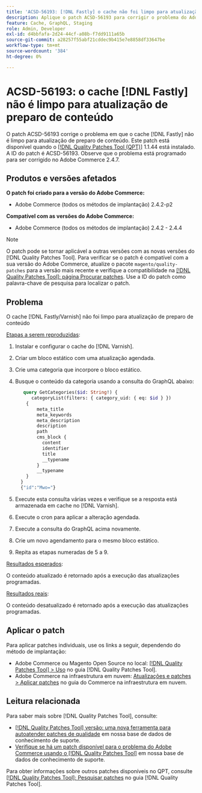 ```yaml
---
title: 'ACSD-56193: [!DNL Fastly] o cache não foi limpo para atualização de preparo de conteúdo'
description: Aplique o patch ACSD-56193 para corrigir o problema do Adobe Commerce em que o cache  [!DNL Fastly]  não é limpo para atualização de preparo de conteúdo.
feature: Cache, GraphQL, Staging
role: Admin, Developer
exl-id: d4bbfafa-2d24-44cf-a08b-f7dd9111a65b
source-git-commit: a28257f55abf21cddec9b415e7e8858df33647be
workflow-type: tm+mt
source-wordcount: '384'
ht-degree: 0%

---
```


# ACSD-56193: o cache [!DNL Fastly] não é limpo para atualização de preparo de conteúdo

O patch ACSD-56193 corrige o problema em que o cache [!DNL Fastly] não é limpo para atualização de preparo de conteúdo. Este patch está disponível quando o [[!DNL Quality Patches Tool (QPT)]](/help/announcements/adobe-commerce-announcements/magento-quality-patches-released-new-tool-to-self-serve-quality-patches.md) 1.1.44 está instalado. A ID do patch é ACSD-56193. Observe que o problema está programado para ser corrigido no Adobe Commerce 2.4.7.

## Produtos e versões afetados

**O patch foi criado para a versão do Adobe Commerce:**

* Adobe Commerce (todos os métodos de implantação) 2.4.2-p2

**Compatível com as versões do Adobe Commerce:**

* Adobe Commerce (todos os métodos de implantação) 2.4.2 - 2.4.4

>[!NOTE]
>
>O patch pode se tornar aplicável a outras versões com as novas versões do [!DNL Quality Patches Tool]. Para verificar se o patch é compatível com a sua versão do Adobe Commerce, atualize o pacote `magento/quality-patches` para a versão mais recente e verifique a compatibilidade na [[!DNL Quality Patches Tool]: página Procurar patches](https://experienceleague.adobe.com/tools/commerce-quality-patches/index.html). Use a ID do patch como palavra-chave de pesquisa para localizar o patch.

## Problema

O cache [!DNL Fastly/Varnish] não foi limpo para atualização de preparo de conteúdo

<u>Etapas a serem reproduzidas</u>:

1. Instalar e configurar o cache do [!DNL Varnish].
1. Criar um bloco estático com uma atualização agendada.
1. Crie uma categoria que incorpore o bloco estático.
1. Busque o conteúdo da categoria usando a consulta do GraphQL abaixo:

   ```GraphQL
      query GetCategories($id: String!) {
         categoryList(filters: { category_uid: { eq: $id } }) 
       {
           meta_title
           meta_keywords
           meta_description
           description
           path
           cms_block {
             content
             identifier
             title
             __typename
           }
           __typename
       }
     }
     {"id":"Mwo="}
   ```

1. Execute esta consulta várias vezes e verifique se a resposta está armazenada em cache no [!DNL Varnish].
1. Execute o cron para aplicar a alteração agendada.
1. Execute a consulta do GraphQL acima novamente.
1. Crie um novo agendamento para o mesmo bloco estático.
1. Repita as etapas numeradas de 5 a 9.

<u>Resultados esperados</u>:

O conteúdo atualizado é retornado após a execução das atualizações programadas.

<u>Resultados reais</u>:

O conteúdo desatualizado é retornado após a execução das atualizações programadas.

## Aplicar o patch

Para aplicar patches individuais, use os links a seguir, dependendo do método de implantação:

* Adobe Commerce ou Magento Open Source no local: [[!DNL Quality Patches Tool] > Uso](https://experienceleague.adobe.com/docs/commerce-operations/tools/quality-patches-tool/usage.html) no guia [!DNL Quality Patches Tool].
* Adobe Commerce na infraestrutura em nuvem: [Atualizações e patches > Aplicar patches](https://experienceleague.adobe.com/docs/commerce-cloud-service/user-guide/develop/upgrade/apply-patches.html) no guia do Commerce na infraestrutura em nuvem.

## Leitura relacionada

Para saber mais sobre [!DNL Quality Patches Tool], consulte:

* [[!DNL Quality Patches Tool] versão: uma nova ferramenta para autoatender patches de qualidade](/help/announcements/adobe-commerce-announcements/magento-quality-patches-released-new-tool-to-self-serve-quality-patches.md) em nossa base de dados de conhecimento de suporte.
* [Verifique se há um patch disponível para o problema do Adobe Commerce usando o [!DNL Quality Patches Tool]](/help/support-tools/patches-available-in-qpt-tool/check-patch-for-magento-issue-with-magento-quality-patches.md) em nossa base de dados de conhecimento de suporte.

Para obter informações sobre outros patches disponíveis no QPT, consulte [[!DNL Quality Patches Tool]: Pesquisar patches](https://experienceleague.adobe.com/tools/commerce-quality-patches/index.html) no guia [!DNL Quality Patches Tool].

